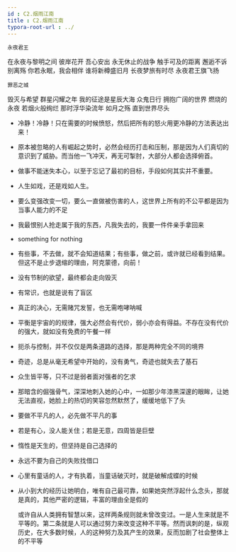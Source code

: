 ```yaml
---
id : C2.烟雨江南
title : C2.烟雨江南
typora-root-url : ../
---
```






	永夜君王
在永夜与黎明之间
彼岸花开
吾心安出
永无休止的战争
触手可及的距离
邂逅不诉别离殇
你若永眠，我会相伴
谁将新樽盛旧月
长夜梦旅有时尽
永夜君王旗飞扬

	罪恶之城
毁灭与希望
群星闪耀之年
我的征途是星辰大海
众鬼日行
拥抱广阔的世界
燃烧的永夜
若烟火般绚烂
那时浮华染流年
如月之殇
直到世界尽头



- 冷静！冷静！只在需要的时候愤怒，然后把所有的怒火用更冷静的方法表达出来！
- 原本被忽略的人有崛起之势时，必然会经历打击和压制，那是因为人们真切的意识到了威胁。而当他一飞冲天，再无可掣肘，大部分人都会选择俯首。
- 做事不能迷失本心，以至于忘记了最初的目标，手段如何其实并不重要。
- 人生如戏，还是戏如人生。
- 要么变强改变一切，要么一直做被伤害的人，这世界上所有的不公平都是因为当事人能力的不足
- 我最恨别人抢走属于我的东西，凡我失去的，我要一件件亲手拿回来
- something for nothing
- 有些事，不去做，就不会知道结果；有些事，做之前，或许就已经看到结果。但这不是止步退缩的理由，阿克蒙德，向前！
- 没有节制的欲望，最终都会走向毁灭
- 有常识，也就是说有了盲区
- 真正的决心，无需赌咒发誓，也无需咆哮呐喊
- 平衡是宇宙的的规律，强大必然会有代价，弱小亦会有得益。不存在没有代价的强大，就如没有免费的午餐一样
- 扼杀与控制，并不仅仅是两条道路的选择，那是两种完全不同的境界
- 奇迹，总是从毫无希望中开始的，没有勇气，奇迹也就失去了基石
- 众生皆平等，只不过是弱者面对强者的乞求
- 那暗含的倔强骨气，深深地刺入她的心中，一如那少年漆黑深邃的眼眸，让她无法直视，她脸上的热切的笑容忽然默然了，缓缓地低下了头
- 要做不平凡的人，必先做不平凡的事
- 若是有心，没人能关住；若是无意，四周皆是巨壁
- 惰性是天生的，但坚持是自己选择的
- 永远不要为自己的失败找借口
- 心里有童话的人，才有执着，当童话破灭时，就是破解成蝶的时候
- 从小到大的经历让她明白，唯有自己最可靠，如果她突然浮起什么念头，那就是真的，其他严密的逻辑，丰富的理由全是假的




  或许自从人类拥有智慧以来，这样两条规则就未曾改变过。一是人生来就是不平等的。第二条就是人可以通过努力来改变这种不平等。然而讽刺的是，纵观历史，在大多数时候，人的这种努力及其产生的效果，反而加剧了社会整体上的不平等

  